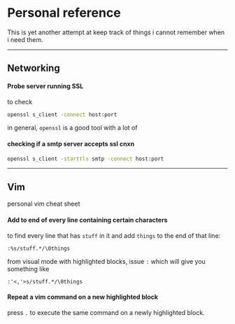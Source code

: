 # Personal reference

This is yet another attempt at keep track of things i cannot remember when i need them.

---
## Networking

#### Probe server running SSL
to check
```sh
openssl s_client -connect host:port
```

in general, `openssl` is a good tool with a lot of 

#### checking if a smtp server accepts ssl cnxn

```sh
openssl s_client -starttls smtp -connect host:port
```

---
## Vim
personal vim cheat sheet

#### Add to end of every line containing certain characters

to find every line that has `stuff` in it and add `things` to the end of that line:

```vim
:%s/stuff.*/\0things
```

from visual mode with highlighted blocks, issue `:` which will give you something like

```vim
:'<,'>s/stuff.*/\0things
```

#### Repeat a vim command on a new highlighted block

press `.` to execute the same command on a newly highlighted block.
